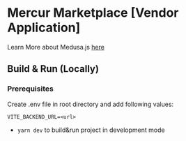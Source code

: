# Mercur Marketplace [Vendor Application]

Learn More about Medusa.js [here](https://docs.medusajs.com/)

## Build & Run (Locally)

### Prerequisites

Create .env file in root directory and add following values:

```dotenv
VITE_BACKEND_URL=<url>
```

- `yarn dev` to build&run project in development mode
